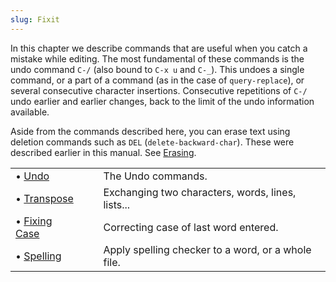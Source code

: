 ```yaml
---
slug: Fixit
---
```


In this chapter we describe commands that are useful when you catch a mistake while editing. The most fundamental of these commands is the undo command `C-/` (also bound to `C-x u` and `C-_`). This undoes a single command, or a part of a command (as in the case of `query-replace`), or several consecutive character insertions. Consecutive repetitions of `C-/` undo earlier and earlier changes, back to the limit of the undo information available.

Aside from the commands described here, you can erase text using deletion commands such as `DEL` (`delete-backward-char`). These were described earlier in this manual. See [Erasing](Erasing).

|                              |    |                                                    |
| :--------------------------- | -- | :------------------------------------------------- |
| • [Undo](Undo)               |    | The Undo commands.                                 |
| • [Transpose](Transpose)     |    | Exchanging two characters, words, lines, lists...  |
| • [Fixing Case](Fixing-Case) |    | Correcting case of last word entered.              |
| • [Spelling](Spelling)       |    | Apply spelling checker to a word, or a whole file. |
